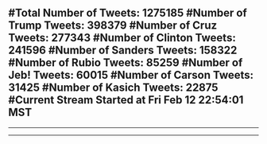 #Total Number of Tweets: 1275185 
#Number of Trump Tweets: 398379
#Number of Cruz Tweets: 277343
#Number of Clinton Tweets: 241596
#Number of Sanders Tweets: 158322
#Number of Rubio Tweets: 85259
#Number of Jeb! Tweets: 60015
#Number of Carson Tweets: 31425
#Number of Kasich Tweets: 22875
#Current Stream Started at Fri Feb 12 22:54:01 MST
---
---
---
